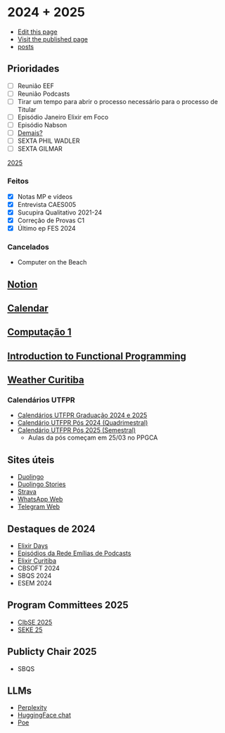 # 2024 + 2025

- [Edit this page](https://github.com/adolfont/adolfont.github.io/blob/master/admin/2024/index.md)
- [Visit the published page](https://adolfont.github.io/admin/2024/)
- [posts](https://adolfont.github.io/extension/blogs/posts)


## Prioridades

- [ ] Reunião EEF
- [ ] Reunião Podcasts
- [ ] Tirar um tempo para abrir o processo necessário para o processo de Titular
- [ ] Episódio Janeiro Elixir em Foco
- [ ] Episódio Nabson
- [ ] [Demais?](https://docs.google.com/spreadsheets/d/1fdT5h1ulLvs7aKtrRwji-X_5o38Z_a9-SAUiPj7pSyg/edit?usp=sharing)
- [ ] SEXTA PHIL WADLER
- [ ] SEXTA GILMAR

[2025](https://www.notion.so/2025-15eca1ecd1be8012a0c2e1cd30efb8e3?pvs=9)

### Feitos
- [X] Notas MP e vídeos
- [X] Entrevista CAES005
- [X] Sucupira Qualitativo 2021-24
- [X] Correção de Provas C1
- [X] Último ep FES 2024

### Cancelados

- Computer on the Beach 



## [Notion](https://www.notion.so/)

## [Calendar](https://calendar.google.com/calendar/u/0/r)

## [Computação 1](/teaching/2024/computacao1/)

## [Introduction to Functional Programming](/teaching/2024/caes005/)

## [Weather Curitiba](https://vanillaweather.com/forecast/36833078-3e66-4b4a-9736-900a9f857689)

### Calendários UTFPR
  - [Calendários UTFPR Graduação 2024 e 2025](https://www.utfpr.edu.br/alunos/calendario)
  - [Calendário UTFPR Pós 2024 (Quadrimestral)](https://drippg-utfpr-2024.tiiny.site/)
  - [Calendário UTFPR Pós 2025 (Semestral)](https://utfpr-pos-2025-semestral.tiiny.site/)
    - Aulas da pós começam em 25/03 no PPGCA   



## Sites úteis

- [Duolingo](https://www.duolingo.com)
- [Duolingo Stories](https://www.duolingo.com/practice-hub/stories)
- [Strava](https://www.strava.com/dashboard)
- [WhatsApp Web](https://web.whatsapp.com/)
- [Telegram Web](https://web.telegram.org/k/)


## Destaques de 2024

- [Elixir Days](https://archive.is/Ffw30)
- [Episódios da Rede Emílias de Podcasts](https://fronteirases.github.io/redeemilias/)
- [Elixir Curitiba](https://elixircuritiba.github.io/)
- CBSOFT 2024
- SBQS 2024
- ESEM 2024


## Program Committees 2025

- [CIbSE 2025](https://conf.researchr.org/committee/cibse-2025/cibse-2025-program-committee)
- [SEKE 25](https://ksiresearch.org/seke/seke25.html)


## Publicty Chair 2025

- SBQS

## LLMs

- [Perplexity](https://www.perplexity.ai/)
- [HuggingFace chat](https://huggingface.co/chat/)
- [Poe](https://poe.com/)
